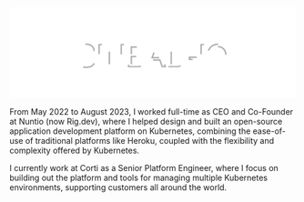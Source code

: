 ![SIBBAD-IO](header.svg)

From May 2022 to August 2023, I worked full-time as CEO and Co-Founder at Nuntio (now Rig.dev), where I helped design and built an open-source application development platform on Kubernetes, combining the ease-of-use of traditional platforms like Heroku, coupled with the flexibility and complexity offered by Kubernetes.

I currently work at Corti as a Senior Platform Engineer, where I focus on building out the platform and tools for managing multiple Kubernetes environments, supporting customers all around the world.
